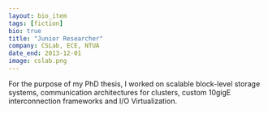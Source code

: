 ```yaml
---
layout: bio_item
tags: [fiction]
bio: true
title: "Junior Researcher"
company: CSLab, ECE, NTUA
date_end: 2013-12-01
image: cslab.png
---
```


For the purpose of my PhD thesis, I worked on scalable block-level storage
systems, communication architectures for clusters, custom 10gigE
interconnection frameworks and I/O Virtualization.
